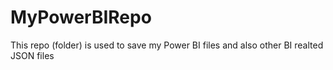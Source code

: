 # MyPowerBIRepo
This repo (folder) is used to save my Power BI files and also other BI realted JSON files
